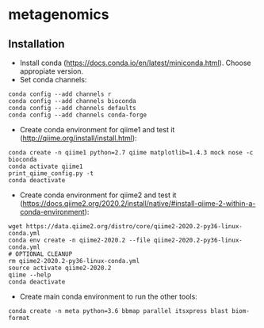 # metagenomics

## Installation
* Install conda (https://docs.conda.io/en/latest/miniconda.html). Choose appropiate version.
* Set conda channels:
```
conda config --add channels r
conda config --add channels bioconda
conda config --add channels defaults
conda config --add channels conda-forge
```
* Create conda environment for qiime1 and test it (http://qiime.org/install/install.html):
```
conda create -n qiime1 python=2.7 qiime matplotlib=1.4.3 mock nose -c bioconda
conda activate qiime1
print_qiime_config.py -t
conda deactivate
```
* Create conda environment for qiime2 and test it (https://docs.qiime2.org/2020.2/install/native/#install-qiime-2-within-a-conda-environment):
```
wget https://data.qiime2.org/distro/core/qiime2-2020.2-py36-linux-conda.yml
conda env create -n qiime2-2020.2 --file qiime2-2020.2-py36-linux-conda.yml
# OPTIONAL CLEANUP
rm qiime2-2020.2-py36-linux-conda.yml
source activate qiime2-2020.2
qiime --help
conda deactivate
```
* Create main conda environment to run the other tools:
```
conda create -n meta python=3.6 bbmap parallel itsxpress blast biom-format
